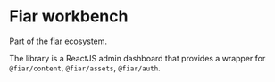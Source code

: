 # Fiar workbench

Part of the [fiar](https://github.com/Pingid/fiar) ecosystem.

The library is a ReactJS admin dashboard that provides a wrapper for `@fiar/content`, `@fiar/assets`, `@fiar/auth`.
